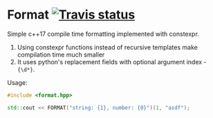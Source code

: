# Format <a target="_blank" href="https://travis-ci.org/napiknikkpek/format">![Travis status][badge.Travis]</a>

Simple c++17 compile time formatting implemented with constexpr.

1. Using constexpr functions instead of recursive templates make compilation time much smaller
1. It uses python's replacement fields with optional argument index - `{\d*}`.

Usage:
```cpp
#include <format.hpp>

std::cout << FORMAT("string: {1}, number: {0}")(1, "asdf");
```



<!-- Links -->
[badge.Travis]: https://travis-ci.org/napiknikkpek/format.svg?branch=master
